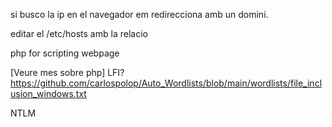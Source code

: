 si busco la ip en el navegador em redirecciona amb un domini.

editar el /etc/hosts amb la relacio

php for scripting webpage

[Veure mes sobre php]
LFI?
https://github.com/carlospolop/Auto_Wordlists/blob/main/wordlists/file_inclusion_windows.txt

NTLM
